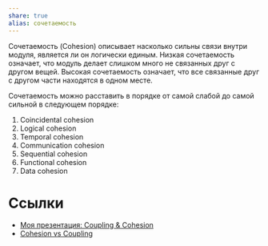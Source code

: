 ```yaml
---
share: true
alias: сочетаемость
---
```


Сочетаемость (Cohesion) описывает насколько сильны связи внутри модуля, является ли он логически единым. Низкая сочетаемость означает, что модуль делает слишком много не связанных друг с другом вещей. Высокая сочетаемость означает, что все связанные друг с другом части находятся в одном месте.

Сочетаемость можно расставить в порядке от самой слабой до самой сильной в следующем порядке:
1. Coincidental cohesion
2. Logical cohesion
3. Temporal cohesion
4. Communication cohesion
5. Sequential cohesion
6. Functional cohesion
7. Data cohesion

# Ссылки

- [Моя презентация: Coupling & Cohesion](https://htmlpreview.github.io/?https://github.com/neherim/coupling-cohesion/blob/master/Coupling%20%26%20Cohesion.html)
- [Cohesion vs Coupling](https://devopedia.org/cohesion-vs-coupling)